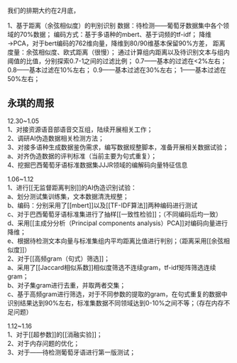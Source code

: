 我们的排期大约在2月底，  
  
  1、基于距离（余弦相似度）的判别识别
数据：待检测——葡萄牙数据集中各个领域的70%数据；
编码方式：基于多语种的mbert、基于词频的tf-idf；
降维→PCA，对于bert编码的762维向量，降维到80/90维基本保留90%方差，
距离度量：余弦相似度、欧式距离（很慢）；
通过计算组内距离以及待识别文本与组内阈值的比值，分别探索0.7-1之间的过滤比例；
0.7——基本的过滤在<2%左右；
0.8——基本过滤在10%左右；
0.9——基本过滤在30%左右；
1——基本过滤在50%左右；

  
## 永琪的周报  
12.30~1.05  
1、对接资源语音部语音交互组，陆续开展相关工作；  
2、调研AI伪造数据相关检测方法；  
3、对接多语种生成数据鉴伪需求，编写数据规整脚本，准备开展相关数据试验；  
a、对齐伪造数据的评判标准（当前主要为句式重复）；  
4、挖掘巴西葡萄牙语标准数据集JJJR领域的编解码向量特征信息  
  
1.06~1.12  
1、进行[[无监督距离判别]]的AI伪造识别试验：  
a、划分测试集训练集，文本数据清洗规整；  
b、编码：分别采用了[[mbert]]以及[[TF-IDF算法]]两种编码进行测试  
c、对于巴西葡萄牙语标准集进行了抽样[[一致性检验]]；（不同编码后均一致）  
d、采用[[主成分分析（Principal components analysis）PCA]]对编码向量进行降维；  
e、根据待检测文本向量与标准集组内平均距离比值进行判别；（距离采用[[余弦相似度]]）  
2、对于[[高频gram（句式）筛选]]；  
a、采用了[[Jaccard相似系数]]相似度筛选不连续gram，tf-idf矩阵筛选连续gram；  
b、对子集gram进行去重，并取两者交集；  
c、基于高频gram进行筛选，对于不同参数的提取的gram，在句式重复的数据中识别结果达到90%左右，标准集数据不同领域达到0-10%之间不等；（存在内存不足问题）  
  
1.12~1.16  
1、对于[[超参数]]的[[消融实验]]；  
2、对于内存问题的优化；  
3、对于——待检测葡萄牙语进行第一版测试；
